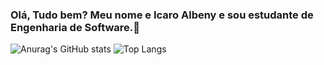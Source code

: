 ### Olá, Tudo bem? Meu nome e Icaro Albeny e sou estudante de Engenharia de Software.👋
<!--
**IcaroAlbeny/IcaroAlbeny** is a ✨ _special_ ✨ repository because its `README.md` (this file) appears on your GitHub profile.

Here are some ideas to get you started:

- 🔭 I’m currently working on ...
- 🌱 I’m currently learning ...
- 👯 I’m looking to collaborate on ...
- 🤔 I’m looking for help with ...
- 💬 Ask me about ...
- 📫 How to reach me: ...
- 😄 Pronouns: ...
- ⚡ Fun fact: ...
-->
![Anurag's GitHub stats](https://github-readme-stats.vercel.app/api?username=IcaroAlbeny&theme=dark&show_icons=true)
![Top Langs](https://github-readme-stats.vercel.app/api/top-langs/?username=IcaroAlbeny&hide_progress=true)

